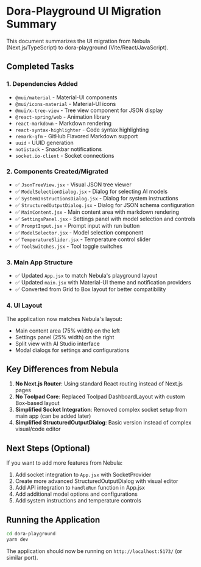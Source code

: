 # Dora-Playground UI Migration Summary

This document summarizes the UI migration from Nebula (Next.js/TypeScript) to dora-playground (Vite/React/JavaScript).

## Completed Tasks

### 1. Dependencies Added
- `@mui/material` - Material-UI components
- `@mui/icons-material` - Material-UI icons
- `@mui/x-tree-view` - Tree view component for JSON display
- `@react-spring/web` - Animation library
- `react-markdown` - Markdown rendering
- `react-syntax-highlighter` - Code syntax highlighting
- `remark-gfm` - GitHub Flavored Markdown support
- `uuid` - UUID generation
- `notistack` - Snackbar notifications
- `socket.io-client` - Socket connections

### 2. Components Created/Migrated
- ✅ `JsonTreeView.jsx` - Visual JSON tree viewer
- ✅ `ModelSelectionDialog.jsx` - Dialog for selecting AI models
- ✅ `SystemInstructionsDialog.jsx` - Dialog for system instructions
- ✅ `StructuredOutputDialog.jsx` - Dialog for JSON schema configuration
- ✅ `MainContent.jsx` - Main content area with markdown rendering
- ✅ `SettingsPanel.jsx` - Settings panel with model selection and controls
- ✅ `PromptInput.jsx` - Prompt input with run button
- ✅ `ModelSelector.jsx` - Model selection component
- ✅ `TemperatureSlider.jsx` - Temperature control slider
- ✅ `ToolSwitches.jsx` - Tool toggle switches

### 3. Main App Structure
- ✅ Updated `App.jsx` to match Nebula's playground layout
- ✅ Updated `main.jsx` with Material-UI theme and notification providers
- ✅ Converted from Grid to Box layout for better compatibility

### 4. UI Layout
The application now matches Nebula's layout:
- Main content area (75% width) on the left
- Settings panel (25% width) on the right
- Split view with AI Studio interface
- Modal dialogs for settings and configurations

## Key Differences from Nebula

1. **No Next.js Router**: Using standard React routing instead of Next.js pages
2. **No Toolpad Core**: Replaced Toolpad DashboardLayout with custom Box-based layout
3. **Simplified Socket Integration**: Removed complex socket setup from main app (can be added later)
4. **Simplified StructuredOutputDialog**: Basic version instead of complex visual/code editor

## Next Steps (Optional)

If you want to add more features from Nebula:
1. Add socket integration to `App.jsx` with SocketProvider
2. Create more advanced StructuredOutputDialog with visual editor
3. Add API integration to `handleRun` function in App.jsx
4. Add additional model options and configurations
5. Add system instructions and temperature controls

## Running the Application

```bash
cd dora-playground
yarn dev
```

The application should now be running on `http://localhost:5173/` (or similar port).

